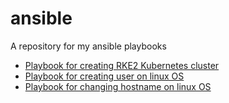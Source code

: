 # ansible

A repository for my ansible playbooks

* [Playbook for creating RKE2 Kubernetes cluster](rke2spray)
* [Playbook for creating user on linux OS](create-user)
* [Playbook for changing hostname on linux OS](change-hostname)
